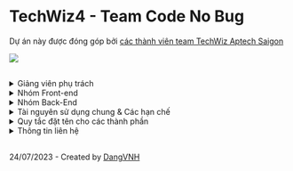 # TechWiz4 - Team Code No Bug
<p>Dự án này được đóng góp bởi <a href="https://github.com/vonguyenhaidang/TechWiz4-Team-CodeNoBug/graphs/contributors">các thành viên team TechWiz Aptech Saigon</a></p>
<img src="https://github.com/vonguyenhaidang/TechWiz4-Team-CodeNoBug/assets/48885752/ad94c056-2161-4b18-9413-3f5c1f92003c"/>

##
<details>
  <summary>Giảng viên phụ trách</summary>
 
  ## Danh sách giảng viên phụ trách
  <p>Thầy <strong>TRẦN VĂN HÙNG</strong> - Phụ trách mảng Front-end và mentor dự án</p>
  <p>Thầy <strong>TRẦN QUỐC TRƯỜNG</strong> - Phụ trách mảng Back-end java và mentor dự án</p>
</details>

<details>
<summary>Nhóm Front-end</summary>
 
## Nhóm Front-End
Nhóm Front-End bao gồm:
<p>Anh <strong>LÝ HOÀNG SƠN</strong></p>
<p>Bạn <strong>NGUYỄN TÚ</strong></p
<p>Bạn <strong>VÕ NGUYỄN HẢI ĐĂNG</strong> - Hỗ trợ nếu có</p>
<p>Phụ trách phần Front-End sử dụng framework ReactJS. Team có thể sử dụng các Framework tương đương để tạo ra phần webpage với các redirect tương ứng.</p>
<p><strong>Nhóm chú ý khi xây dựng, các Template hoặc tài nguyên sử dụng hãy copy một bản hoặc các link download tương ứng của mọi người vào Folder Tài Nguyên Chung để các thành viên khác có thể nghiên cứu sử dụng hoặc hỗ trợ khi cần thiết</strong></p>

</details>
<details>
 <summary>Nhóm Back-End</summary>
 
## Nhóm Back-End
Nhóm Back-end bao gồm các thành viên
<p>Bạn <strong>VÕ NGUYỄN HẢI ĐĂNG</strong></p>
<p>Bạn <strong>NGUYỄN VĂN TUẤN</strong></p>
<p>Bạn <strong>NGUYỄN DUY TÂN</strong></p>
<p>Bạn <strong>LƯƠNG HỮU KHÁNH TOÀN</strong></p>
<p>Phụ trách thiết kế back-end cho ứng dụng với Spring và SQL. Team sẽ thiết kế cơ sở dữ liệu chũng như xử lý các yếu tố business cho phần back-end.</p>
<p><strong>Nhóm chú ý khi xây dựng, các Template hoặc tài nguyên sử dụng hãy copy một bản hoặc các link download tương ứng của mọi người vào Folder Tài Nguyên Chung để các thành viên khác có thể nghiên cứu sử dụng hoặc hỗ trợ khi cần thiết</strong></p>
</details>

<details>
 <summary>Tài nguyên sử dụng chung & Các hạn chế</summary>

 ## Tài nguyên sử dụng chung
 <p>Folder tài nguyên chung sẽ chứa tài nguyên của 2 team front-end và cả back-end. 2 Team có thể truy cập vào trong folder này.</p>
<img src="https://github.com/vonguyenhaidang/TechWiz4-Team-CodeNoBug/assets/48885752/fbae1d07-e092-4213-a4a4-06952f22d659"/>

 ## Các hạn chế
 <p>Các team chỉ lấy resource trong folder tài nguyên chung. <strong>TUYỆT ĐỐI KHÔNG TỰ Ý THAY ĐỔI HOẶC PUSH CODE VÀO FOLDER CỦA TEAM KHÁC KHI CHƯA CÓ YÊU CẦU SUPPORT.</strong></p>
</details>

<details>
 <summary>Quy tắc đặt tên cho các thành phần</summary>

 ## Quy tắc đặt tên folder
<ol>
 <li>Không bắt đầu bằng ký tự đặc biệt !@#$%^&*()</li>
 <li>Không có dấu khoảng cách "   "</li>
 <li>Không có dấu tiếng Việt</li>
 <li>Không đặt trùng với tên Module (Java,ReactJS,..v..v) </li>
</ol>

 ## Quy tắc đặt tên biến
<p>Sử dụng chung quy tắc lưng lạc đà của Java khi đặt tên biến số:</p>
<p>Nếu tên biến số có độ dài từ 2 từ trở lên, ta viết thường toàn bộ từ đầu tiên và viết hoa các chữ cái đầu tiên của các từ tiếp theo
 cho đến khi hết tên biến</p>
<p>Ví dụ: tensanpham --> tenSanPham</p>

 ## Đường dẫn
<p>Các team lưu ý - Khi đặt đường dẫn nên đặt ngắn gọn, xúc tích và không nên phân nhánh quá nhiều để tránh khó khăn cho team back-end khi xử
lý controller của trang</p>
<p>Ví dụ: index.html/sanpham/sanpham1/chitiet --> index.htm/ds/chitiet/1</p>

 ## Backup - Versioning
Với mỗi ngày thực hiện TechWiz, team leader (DangVNH) sẽ upload 1 bản project zip file lên GOOGLE DRIVE để lưu trữ.
</details>

<details>
 <summary>Thông tin liên hệ</summary>
Gọi số 0933720894 - Nếu có vấn đề gấp liên quan đến repository này.
</details>

##
24/07/2023 - Created by <a href="github.com/vonguyenhaidang"> DangVNH</a>

